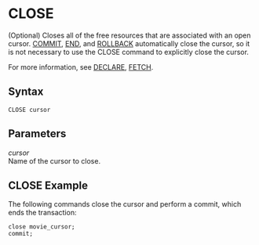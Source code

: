 # CLOSE<a name="close"></a>

\(Optional\) Closes all of the free resources that are associated with an open cursor\. [COMMIT](r_COMMIT.md), [END](r_END.md), and [ROLLBACK](r_ROLLBACK.md) automatically close the cursor, so it is not necessary to use the CLOSE command to explicitly close the cursor\. 

For more information, see [DECLARE](declare.md), [FETCH](fetch.md)\. 

## Syntax<a name="close-synopsis"></a>

```
CLOSE cursor
```

## Parameters<a name="close-parameters"></a>

*cursor*   
Name of the cursor to close\. 

## CLOSE Example<a name="close-example"></a>

The following commands close the cursor and perform a commit, which ends the transaction:

```
close movie_cursor;
commit;
```